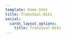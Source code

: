 ```yaml
---
template: home.html
title: TransSoul-Wiki
social:
  cards_layout_options:
    title: TransSoul-Wiki
---
```

